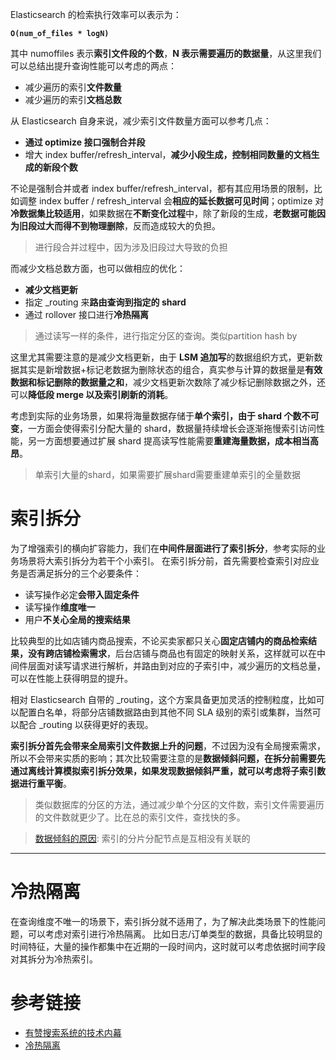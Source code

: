 
Elasticsearch 的检索执行效率可以表示为：

**`O(num_of_files * logN)`**

其中 numoffiles 表示**索引文件段的个数**，**N 表示需要遍历的数据量**，从这里我们可以总结出提升查询性能可以考虑的两点：

- 减少遍历的索引**文件数量**
- 减少遍历的索引**文档总数**

从 Elasticsearch 自身来说，减少索引文件数量方面可以参考几点：

- **通过 optimize 接口强制合并段**
- 增大 index buffer/refresh_interval，**减少小段生成，控制相同数量的文档生成的新段个数**

不论是强制合并或者 index buffer/refresh_interval，都有其应用场景的限制，比如调整 index buffer / refresh_interval 会**相应的延长数据可见时间**；optimize 对**冷数据集比较适用**，如果数据在**不断变化过程**中，除了新段的生成，**老数据可能因为旧段过大而得不到物理删除**，反而造成较大的负担。

> 进行段合并过程中，因为涉及旧段过大导致的负担

而减少文档总数方面，也可以做相应的优化：

- **减少文档更新**
- 指定 _routing 来**路由查询到指定的 shard**
- 通过 rollover 接口进行**冷热隔离**

> 通过读写一样的条件，进行指定分区的查询。类似partition hash by

这里尤其需要注意的是减少文档更新，由于 **LSM 追加写**的数据组织方式，更新数据其实是新增数据+标记老数据为删除状态的组合，真实参与计算的数据量是**有效数据和标记删除的数据量之和**，减少文档更新次数除了减少标记删除数据之外，还可以**降低段 merge 以及索引刷新的消耗**。

考虑到实际的业务场景，如果将海量数据存储于**单个索引，由于 shard 个数不可变**，一方面会使得索引分配大量的 shard，数据量持续增长会逐渐拖慢索引访问性能，另一方面想要通过扩展 shard 提高读写性能需要**重建海量数据，成本相当高昂**。
> 单索引大量的shard，如果需要扩展shard需要重建单索引的全量数据

# 索引拆分
为了增强索引的横向扩容能力，我们在**中间件层面进行了索引拆分**，参考实际的业务场景将大索引拆分为若干个小索引。 在索引拆分前，首先需要检查索引对应业务是否满足拆分的三个必要条件：

- 读写操作必定**会带入固定条件**
- 读写操作**维度唯一**
- 用户**不关心全局的搜索结果**

比较典型的比如店铺内商品搜索，不论买卖家都只关心**固定店铺内的商品检索结果，没有跨店铺检索需求**，后台店铺与商品也有固定的映射关系，这样就可以在中间件层面对读写请求进行解析，并路由到对应的子索引中，减少遍历的文档总量，可以在性能上获得明显的提升。

相对 Elasticsearch 自带的 _routing，这个方案具备更加灵活的控制粒度，比如可以配置白名单，将部分店铺数据路由到其他不同 SLA 级别的索引或集群，当然可以配合 _routing 以获得更好的表现。

**索引拆分首先会带来全局索引文件数据上升的问题**，不过因为没有全局搜索需求，所以不会带来实质的影响；其次比较需要注意的是**数据倾斜问题，在拆分前需要先通过离线计算模拟索引拆分效果，如果发现数据倾斜严重，就可以考虑将子索引数据进行重平衡**。

> 类似数据库的分区的方法，通过减少单个分区的文件数，索引文件需要遍历的文件数就更少了。比在总的索引文件，查找快的多。

> [数据倾斜的原因](/notebook/elasticsearch/数据倾斜.md#多索引): 索引的分片分配节点是互相没有关联的

---

# 冷热隔离
在查询维度不唯一的场景下，索引拆分就不适用了，为了解决此类场景下的性能问题，可以考虑对索引进行冷热隔离。 比如日志/订单类型的数据，具备比较明显的时间特征，大量的操作都集中在近期的一段时间内，这时就可以考虑依据时间字段对其拆分为冷热索引。

# 参考链接

- [有赞搜索系统的技术内幕](https://tech.youzan.com/search-tech-2/)
- [冷热隔离](冷热隔离.md)

